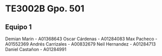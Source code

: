# TE3002B Gpo. 501
## Equipo 1

Demian Marin - A01368643
Oscar Cárdenas - A01284083
Max Pacheco - A01552369
Andrés Carrizales - A00832679
Neil Hernandez - A01284713
Daniel Castañon - A01284991
